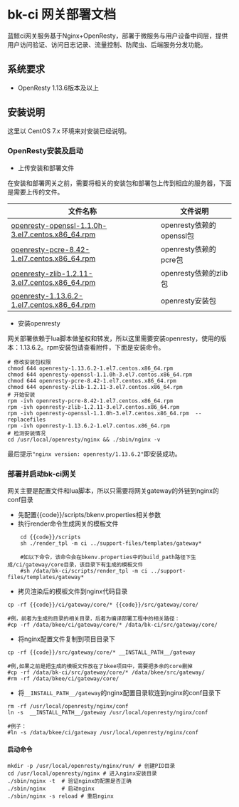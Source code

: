 # bk-ci 网关部署文档

蓝鲸ci网关服务基于Nginx+OpenResty，部署于微服务与用户设备中间层，提供用户访问验证、访问日志记录、流量控制、防爬虫、后端服务分发功能。

## 系统要求

- OpenResty 1.13.6版本及以上


## 安装说明

这里以 CentOS 7.x 环境来对安装已经说明。

### OpenResty安装及启动

- 上传安装和部署文件

在安装和部署网关之前，需要将相关的安装包和部署包上传到相应的服务器，下面是需要上传的文件。

|   文件名称   |   文件说明     |
| ------------ | ---------------- |
|   [openresty-openssl-1.1.0h-3.el7.centos.x86_64.rpm](https://openresty.org/package/centos/7/x86_64/openresty-openssl-1.1.0h-3.el7.centos.x86_64.rpm)   |  openresty依赖的openssl包    |
|   [openresty-pcre-8.42-1.el7.centos.x86_64.rpm](https://openresty.org/package/centos/7/x86_64/openresty-pcre-8.42-1.el7.centos.x86_64.rpm)   |  openresty依赖的pcre包 |
|   [openresty-zlib-1.2.11-3.el7.centos.x86_64.rpm](https://openresty.org/package/centos/7/x86_64/openresty-zlib-1.2.11-3.el7.centos.x86_64.rpm)   |  openresty依赖的zlib包 |
|   [openresty-1.13.6.2-1.el7.centos.x86_64.rpm](https://openresty.org/package/centos/7/x86_64/openresty-1.13.6.2-1.el7.centos.x86_64.rpm)   |  openresty安装包 |

- 安装openresty

网关部署依赖于lua脚本做鉴权和转发，所以这里需要安装openresty，使用的版本：1.13.6.2。rpm安装包请查看附件，下面是安装命令。

```shell
# 修改安装包权限
chmod 644 openresty-1.13.6.2-1.el7.centos.x86_64.rpm
chmod 644 openresty-openssl-1.1.0h-3.el7.centos.x86_64.rpm
chmod 644 openresty-pcre-8.42-1.el7.centos.x86_64.rpm
chmod 644 openresty-zlib-1.2.11-3.el7.centos.x86_64.rpm
# 开始安装
rpm -ivh openresty-pcre-8.42-1.el7.centos.x86_64.rpm
rpm -ivh openresty-zlib-1.2.11-3.el7.centos.x86_64.rpm
rpm -ivh openresty-openssl-1.1.0h-3.el7.centos.x86_64.rpm  --replacefiles
rpm -ivh openresty-1.13.6.2-1.el7.centos.x86_64.rpm
# 检测安装情况
cd /usr/local/openresty/nginx && ./sbin/nginx -v
```

最后提示`"nginx version: openresty/1.13.6.2"`即安装成功。

### 部署并启动bk-ci网关

网关主要是配置文件和lua脚本，所以只需要将网关gateway的外链到nginx的conf目录

- 先配置{{code}}/scripts/bkenv.properties相关参数
- 执行render命令生成网关的模板文件

```shell
    cd {{code}}/scripts
    sh ./render_tpl -m ci ../support-files/templates/gateway*
    
    #如以下命令，该命令会在bkenv.properties中的build_path路径下生成/ci/gateway/core目录，该目录下有生成的模板文件
    #sh /data/bk-ci/scripts/render_tpl -m ci ../support-files/templates/gateway*
```

- 拷贝渲染后的模板文件到nginx代码目录

```shell
cp -rf {{code}}/ci/gateway/core/* {{code}}/src/gateway/core/

#例，前者为生成的目录的相关目录，后者为编译部署工程中的相关路径：
#cp -rf /data/bkee/ci/gateway/core/* /data/bk-ci/src/gateway/core/
```

- 将nginx配置文件复制到项目目录下
  
```shell
cp -rf {{code}}/src/gateway/core/* __INSTALL_PATH__/gateway

#例,如果之前是把生成的模板文件放在了bkee项目中，需要把多余的core删掉
#cp -rf /data/bk-ci/src/gateway/core/* /data/bkee/src/gateway/
#rm -rf /data/bkee/ci/gateway/core/
```

- 将`__INSTALL_PATH__/gateway`的nginx配置目录软连到nginx的conf目录下

```shell
rm -rf /usr/local/openresty/nginx/conf
ln -s  __INSTALL_PATH__/gateway /usr/local/openresty/nginx/conf

#例子：
#ln -s /data/bkee/ci/gateway /usr/local/openresty/nginx/conf
```


#### 启动命令

```shell
mkdir -p /usr/local/openresty/nginx/run/ # 创建PID目录
cd /usr/local/openresty/nginx # 进入nginx安装目录
./sbin/nginx -t  # 验证nginx的配置是否正确
./sbin/nginx     # 启动nginx
./sbin/nginx -s reload # 重启nginx
```
